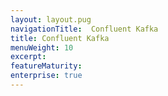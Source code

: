 ```yaml
---
layout: layout.pug
navigationTitle:  Confluent Kafka
title: Confluent Kafka
menuWeight: 10
excerpt:
featureMaturity:
enterprise: true
---
```

